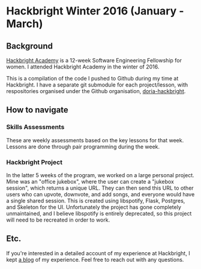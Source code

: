 # Hackbright Winter 2016 (January - March)

## Background
[Hackbright Academy](https://hackbrightacademy.com) is a 12-week Software Engineering Fellowship for women.
I attended Hackbright Academy in the winter of 2016.

This is a compilation of the code I pushed to Github during my time at Hackbright.
I have a separate git submodule for each project/lesson, with respositories organised under the Github organisation, [doria-hackbright](https://github.com/doria-hackbright).

## How to navigate
### Skills Assessments
These are weekly assessments based on the key lessons for that week. Lessons are done through pair programming during the week.

### Hackbright Project
In the latter 5 weeks of the program, we worked on a large personal project.
Mine was an "office jukebox", where the user can create a "jukebox session", which returns a unique URL.
They can then send this URL to other users who can upvote, downvote, and add songs, and everyone would have a single shared session.
This is created using libspotify, Flask, Postgres, and Skeleton for the UI.
Unfortunately the project has gone completely unmaintained, and I believe libspotify is entirely deprecated, so this project will need to be recreated in order to work.

## Etc.
If you're interested in a detailed account of my experience at Hackbright, I kept [a blog](https://doriable.github.io/tags/hackbright/) of my experience.
Feel free to reach out with any questions.
